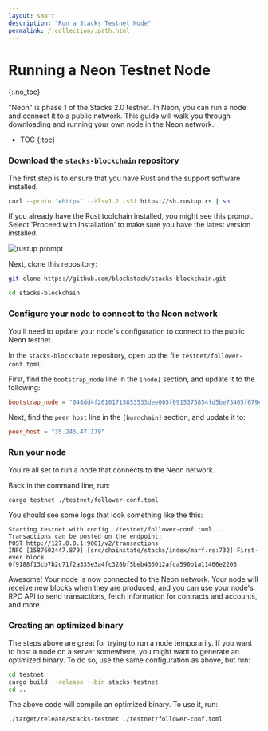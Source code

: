 ```yaml
---
layout: smart
description: "Run a Stacks Testnet Node"
permalink: /:collection/:path.html
---
```

# Running a Neon Testnet Node
{:.no_toc}

"Neon" is phase 1 of the Stacks 2.0 testnet. In Neon, you can run a node and connect it to a public network. This guide will walk you through downloading and running your own node in the Neon network.

* TOC
{:toc}

### Download the `stacks-blockchain` repository

The first step is to ensure that you have Rust and the support software installed.

```bash
curl --proto '=https' --tlsv1.2 -sSf https://sh.rustup.rs | sh
```

If you already have the Rust toolchain installed, you might see this prompt. Select 'Proceed with Installation' to make sure you have the latest version installed.

  ![rustup prompt](/core/images/rust-install.png)

Next, clone this repository:

```bash
git clone https://github.com/blockstack/stacks-blockchain.git

cd stacks-blockchain
```

### Configure your node to connect to the Neon network

You'll need to update your node's configuration to connect to the public Neon testnet.

In the `stacks-blockchain` repository, open up the file `testnet/follower-conf.toml`.

First, find the `bootstrap_node` line in the `[node]` section, and update it to the following:

```toml
bootstrap_node = "048dd4f26101715853533dee005f0915375854fd5be73405f679c1917a5d4d16aaaf3c4c0d7a9c132a36b8c5fe1287f07dad8c910174d789eb24bdfb5ae26f5f27@35.245.47.179:20444"
```

Next, find the `peer_host` line in the `[burnchain]` section, and update it to:

```toml
peer_host = "35.245.47.179"
```

### Run your node

You're all set to run a node that connects to the Neon network.

Back in the command line, run:

```bash
cargo testnet ./testnet/follower-conf.toml
```

You should see some logs that look something like the this:

```
Starting testnet with config ./testnet/follower-conf.toml...
Transactions can be posted on the endpoint:
POST http://127.0.0.1:9001/v2/transactions
INFO [1587602447.879] [src/chainstate/stacks/index/marf.rs:732] First-ever block 0f9188f13cb7b2c71f2a335e3a4fc328bf5beb436012afca590b1a11466e2206
```

Awesome! Your node is now connected to the Neon network. Your node will receive new blocks when they are produced, and you can use your node's RPC API to send transactions, fetch information for contracts and accounts, and more.

### Creating an optimized binary

The steps above are great for trying to run a node temporarily. If you want to host a node on a server somewhere, you might want to generate an optimized binary. To do so, use the same configuration as above, but run:

```bash
cd testnet
cargo build --release --bin stacks-testnet
cd ..
```

The above code will compile an optimized binary. To use it, run:

```bash
./target/release/stacks-testnet ./testnet/follower-conf.toml
```